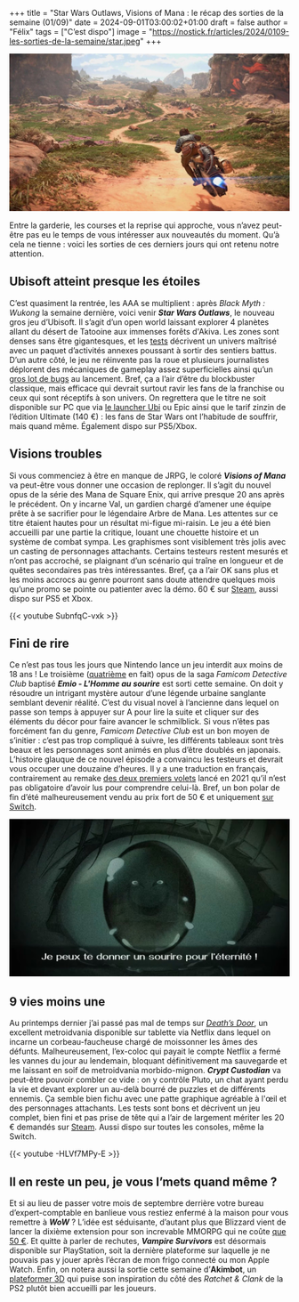 
+++
title = "Star Wars Outlaws, Visions of Mana : le récap des sorties de la semaine (01/09)"
date = 2024-09-01T03:00:02+01:00
draft = false
author = "Félix"
tags = ["C’est dispo"]
image = "https://nostick.fr/articles/2024/0109-les-sorties-de-la-semaine/star.jpeg"
+++

![Le jeu Star Wars Outlaws](star.jpeg "Le premier AAAAA d’Ubisoft ?")

Entre la garderie, les courses et la reprise qui approche, vous n’avez peut-être pas eu le temps de vous intéresser aux nouveautés du moment. Qu’à cela ne tienne : voici les sorties de ces derniers jours qui ont retenu notre attention.

## Ubisoft atteint presque les étoiles

C’est quasiment la rentrée, les AAA se multiplient : après *Black Myth : Wukong* la semaine dernière, voici venir ***Star Wars Outlaws***, le nouveau gros jeu d’Ubisoft. Il s’agit d’un open world laissant explorer 4 planètes allant du désert de Tatooine aux immenses forêts d'Akiva. Les zones sont denses sans être gigantesques, et les [tests](https://www.gamekult.com/jeux/star-wars-outlaws-3050886905/test.html) décrivent un univers maîtrisé avec un paquet d’activités annexes poussant à sortir des sentiers battus. D’un autre côté, le jeu ne réinvente pas la roue et plusieurs journalistes déplorent des mécaniques de gameplay assez superficielles ainsi qu’un [gros lot de bugs](https://nostick.fr/articles/2024/aout/2908-certains-joueur-star-wars-outlwas-vont-devoir-recommencer-partie/) au lancement. Bref, ça a l’air d’être du blockbuster classique, mais efficace qui devrait surtout ravir les fans de la franchise ou ceux qui sont réceptifs à son univers. On regrettera que le titre ne soit disponible sur PC que via [le launcher Ubi](https://store.ubisoft.com/fr/star-wars-outlaws/645ba713a9ce0448bffa4c12.html) ou Epic ainsi que le tarif zinzin de l’édition Ultimate (140 €) : les fans de Star Wars ont l’habitude de souffrir, mais quand même. Également dispo sur PS5/Xbox.

## Visions troubles

Si vous commenciez à être en manque de JRPG, le coloré ***Visions of Mana*** va peut-être vous donner une occasion de replonger. Il s’agit du nouvel opus de la série des Mana de Square Enix, qui arrive presque 20 ans après le précédent. On y incarne Val, un gardien chargé d’amener une équipe prête à se sacrifier pour le légendaire Arbre de Mana. Les attentes sur ce titre étaient hautes pour un résultat mi-figue mi-raisin. Le jeu a été bien accueilli par une partie la critique, louant une chouette histoire et un système de combat sympa. Les graphismes sont visiblement très jolis avec un casting de personnages attachants. Certains testeurs restent mesurés et n’ont pas accroché, se plaignant d’un scénario qui traîne en longueur et de quêtes secondaires pas très intéressantes. Bref, ça a l’air OK sans plus et les moins accrocs au genre pourront sans doute attendre quelques mois qu’une promo se pointe ou patienter avec la démo. 60 € sur [Steam](https://store.steampowered.com/app/2490990/Visions_of_Mana/), aussi dispo sur PS5 et Xbox.

{{< youtube SubnfqC-vxk >}} 

## Fini de rire

Ce n’est pas tous les jours que Nintendo lance un jeu interdit aux moins de 18 ans ! Le troisième ([quatrième](https://nostick.fr/articles/2024/juillet/2307-sattelaview-console-oubliee-nintendo/) en fait) opus de la saga *Famicom Detective Club* baptisé ***Emio - L'Homme au sourire*** est sorti cette semaine. On doit y résoudre un intrigant mystère autour d’une légende urbaine sanglante semblant devenir réalité. C’est du visual novel à l’ancienne dans lequel on passe son temps à appuyer sur A pour lire la suite et cliquer sur des éléments du décor pour faire avancer le schmilblick. Si vous n’êtes pas forcément fan du genre, *Famicom Detective Club* est un bon moyen de s’initier : c’est pas trop compliqué à suivre, les différents tableaux sont très beaux et les personnages sont animés en plus d’être doublés en japonais. L’histoire glauque de ce nouvel épisode a convaincu les testeurs et devrait vous occuper une douzaine d’heures. Il y a une traduction en français, contrairement au remake [des deux premiers volets](https://www.nintendo.com/fr-fr/Jeux/Jeux-a-telecharger-sur-Nintendo-Switch/Famicom-Detective-Club-The-Missing-Heir-Famicom-Detective-Club-The-Girl-Who-Stands-Behind-1923576.html?srsltid=AfmBOorEfucSrlWe_9-JL2VGNMrLk3PPU9jsmLWvp8GUu6yhZeatrFro) lancé en 2021 qu’il n’est pas obligatoire d’avoir lus pour comprendre celui-là. Bref, un bon polar de fin d’été malheureusement vendu au prix fort de 50 € et uniquement [sur Switch](https://www.nintendo.com/fr-fr/Jeux/Jeux-Nintendo-Switch/Emio-L-Homme-au-sourire-Famicom-Detective-Club-2615498.html).

![Le jeu Emio - L'Homme au sourire](emio.jpeg "Une démo est disponible sur le Nintendo Store pour les flipettes.")
 
## 9 vies moins une

Au printemps dernier j’ai passé pas mal de temps sur *[Death’s Door](https://www.playdeathsdoor.com)*, un excellent metroidvania disponible sur tablette via Netflix dans lequel on incarne un corbeau-faucheuse chargé de moissonner les âmes des défunts. Malheureusement, l’ex-coloc qui payait le compte Netflix a fermé les vannes du jour au lendemain, bloquant définitivement ma sauvegarde et me laissant en soif de metroidvania morbido-mignon. ***Crypt Custodian*** va peut-être pouvoir combler ce vide : on y contrôle Pluto, un chat ayant perdu la vie et devant explorer un au-delà bourré de puzzles et de différents ennemis. Ça semble bien fichu avec une patte graphique agréable à l'œil et des personnages attachants. Les tests sont bons et décrivent un jeu complet, bien fini et pas prise de tête qui a l’air de largement mériter les 20 € demandés sur [Steam](https://store.steampowered.com/app/2394650/Crypt_Custodian/). Aussi dispo sur toutes les consoles, même la Switch.

{{< youtube -HLVf7MPy-E >}} 

## Il en reste un peu, je vous l’mets quand même ?

Et si au lieu de passer votre mois de septembre derrière votre bureau d’expert-comptable en banlieue vous restiez enfermé à la maison pour vous remettre à ***WoW*** ? L’idée est séduisante, d’autant plus que Blizzard vient de lancer la dixième extension pour son increvable MMORPG qui ne coûte [que 50 €](https://eu.shop.battle.net/fr-fr/product/world-of-warcraft-the-war-within). Et quitte à parler de rechutes, ***Vampire Survivors*** est désormais disponible sur PlayStation, soit la dernière plateforme sur laquelle je ne pouvais pas y jouer après l’écran de mon frigo connecté ou mon Apple Watch. Enfin, on notera aussi la sortie cette semaine d’**Akimbot**, un [plateformer 3D](https://store.steampowered.com/app/1843540/Akimbot/) qui puise son inspiration du côté des *Ratchet & Clank* de la PS2 plutôt bien accueilli par les joueurs.